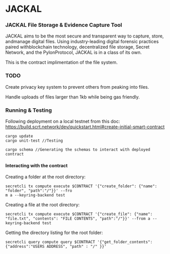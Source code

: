 # JACKAL
### JACKAL File Storage & Evidence Capture Tool

JACKAL aims to be the most secure and transparent way to capture, store, andmanage digital files. Using industry-leading digital forensic practices paired withblockchain technology, decentralized file storage, Secret Network, and the PylonProtocol, JACKAL is in a class of its own.

This is the contract implimentation of the file system. 

### TODO
Create privacy key system to prevent others from peaking into files.

Handle uploads of files larger than 1kb while being gas friendly.

### Running & Testing
Following deployment on a local testnet from this doc: https://build.scrt.network/dev/quickstart.html#create-initial-smart-contract

```
cargo update
cargo unit-test //Testing

cargo schema //Generating the schemas to interact with deployed contract
```

#### Interacting with the contract

Creating a folder at the root directory:
```
secretcli tx compute execute $CONTRACT '{"create_folder": {"name": "folder", "path":"/"}}' --fro
m a --keyring-backend test
```

Creating a file at the root directory:
```
secretcli tx compute execute $CONTRACT '{"create_file": {"name": "file.txt", "contents": "FILE CONTENTS", "path":"/"}}' --from a --keyring-backend test
```

Getting the directory listing for the root folder:
```
secretcli query compute query $CONTRACT '{"get_folder_contents": {"address":"USERS ADDRESS", "path" : "/" }}'
```
